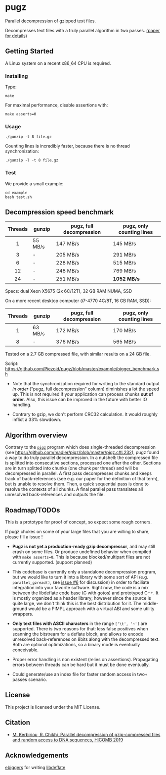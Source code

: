 # pugz

Parallel decompression of gzipped text files.

Decompresses text files with a truly parallel algorithm in two passes. [(paper for details)](paper/paper.pdf)

## Getting Started

A Linux system on a recent x86_64 CPU is required.

### Installing

Type:

```
make
```

For maximal performance, disable assertions with:
```
make asserts=0
```

### Usage

```
./gunzip -t 8 file.gz
```

Counting lines is incredibly faster, because there is no thread synchronization:
```
./gunzip -l -t 8 file.gz
```

### Test

We provide a small example:

```
cd example
bash test.sh
``` 
## Decompression speed benchmark

| Threads  | gunzip  | pugz, full decompression | pugz, only counting lines  |
| :------: | ------- | ------------------------ | -------------------------- | 
| 1        | 55 MB/s | 147 MB/s                 | 145 MB/s                   | 
| 3        | -       | 205 MB/s                 | 291 MB/s                   |
| 6        | -       | 228 MB/s                 | 515 MB/s                   | 
| 12       | -       | 248 MB/s                 | 769 MB/s                   | 
| 24       | -       | 251 MB/s                 | **1052 MB/s**              |

Specs: dual Xeon X5675 (2x 6C/12T), 32 GB RAM NUMA, SSD

On a more recent desktop computer (i7-4770 4C/8T, 16 GB RAM, SSD):

| Threads  | gunzip  | pugz, full decompression | pugz, only counting lines  |
| :------: | ------- | ------------------------ | -------------------------- |
| 1        | 63 MB/s | 172 MB/s                 | 170 MB/s                   |
| 8        | -       | 376 MB/s                 | 565 MB/s                   |

Tested on a 2.7 GB compressed file, with similar results on a 24 GB file.

Script: https://github.com/Piezoid/pugz/blob/master/example/bigger_benchmark.sh

 * Note that the synchronization required for writing to the standard output *in order* ("pugz, full decompression" column) diminishes a lot the speed up. This is not required if your application can process chunks **out of order**. Also, this issue can be improved in the future with better IO handling.

 * Contrary to gzip, we don't perform CRC32 calculation. It would roughly inflict a 33% slowdown.


## Algorithm overview

Contrary to the [`pigz`](https://github.com/madler/pigz/) program which does single-threaded decompression (see https://github.com/madler/pigz/blob/master/pigz.c#L232), pugz found a way to do truly parallel decompression. In a nutshell: the compressed file is splitted into consecutive sections, processed one after the other. Sections are in turn splitted into chunks (one chunk per thread) and will be decompressed in parallel. A first pass decompresses chunks and keeps track of back-references (see e.g. our paper for the definition of that term), but is unable to resolve them. Then, a quick sequential pass is done to resolve the contexts of all chunks. A final parallel pass translates all unresolved back-references and outputs the file.

## Roadmap/TODOs

This is a prototype for proof of concept, so expect some rough corners.

If pugz chokes on some of your large files that you are willing to share, please fill a issue !

- **Pugz is not yet a production-ready gzip decompressor**, and may still crash on some files. Or produce undefined behavior when compiled with `make asserts=0`. This is because blocked/multipart files are not currently supported. (support planned)

- This codebase is currently only a standalone decompression program, but we would like to turn it into a library with some sort of API (e.g. `parallel_gzread()`, see [issue #6](https://github.com/Piezoid/pugz/issues/6) for discussion) in order to faciliate integration into your favorite software. Right now, the code is a mix between the libdeflate code base (C with gotos) and prototyped C++. It is mostly organized as a header library; however since the source is quite large, we don't think this is the best distribution for it. The middle-ground would be a PIMPL approach with a virtual ABI and some utility wrappers.

- **Only text files with ASCII characters** in the range `['\t', '~']` are supported. There is two reasons for that: less false positives when scanning the bitstream for a deflate block, and allows to encode unresolved back-references on 8bits along with the decompressed text. Both are optional optimizations, so a binary mode is eventually conceivable.

- Proper error handling is non existent (relies on assertions). Propagating errors between threads can be hard but it must be done eventually.

- Could generate/use an index file for faster random access in two+ passes scenario.

## License

This project is licensed under the MIT License.

## Citation 

* [M. Kerbiriou, R. Chikhi, Parallel decompression of gzip-compressed files and random access to DNA sequences, HiCOMB 2019](paper/paper.pdf)

## Acknowledgements

[ebiggers](https://github.com/ebiggers) for writing [libdeflate](https://github.com/ebiggers/libdeflate)


